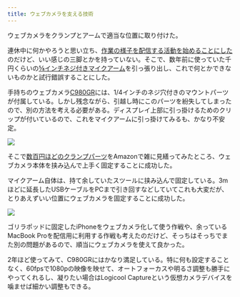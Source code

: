```yaml
---
title: ウェブカメラを支える技術
---
```

ウェブカメラをクランプとアームで適当な位置に取り付けた。

連休中に何かやろうと思い立ち、[作業の様子を配信する活動を始めることにした](https://www.youtube.com/channel/UC5s-KpSDGzxWPWNv94PnJHw)のだけど、いい感じの三脚とかを持っていない。そこで、数年前に使っていた千円くらいの[⅝インチネジ付きマイクアーム](https://www.amazon.co.jp/dp/B074T9CT1R)を引っ張り出し、これで何とかできないものかと試行錯誤することにした。

手持ちのウェブカメラ[C980GR](https://www.amazon.co.jp/dp/B086R71LGW)には、1/4インチのネジ穴付きのマウントパーツが付属している。しかし残念ながら、引越し時にこのパーツを紛失してしまったので、別の方法を考える必要がある。ディスプレイ上部に引っ掛けるためのクリップが付いているので、これをマイクアームに引っ掛けてみるも、かなり不安定。

![](https://lh3.googleusercontent.com/docs/AG8NV2aPyOfMPlXAfnYY3jmaFJHinNmo_z2L14G-BvmhCYQkQkMzANFWLXZ6hjTLaN2cppRCv3RS3zF0oAz5Bqm8g0DM0h-c1c9vuAF8fpSFXJMwST7procOkUHEYXgakfmsUAZ8OAI3D7QxB0RMEa-zV72blxAF4ACGtuwAWSIiwVp8YxDn0MZmsh-cLd5fY5sGJSYsu3VnnrcW-QgJcgZoTK0XR0yWBkultqBhAK37T1IGc9ZamT8vXsYQGtmOn0ss8T_OiJk_LifwIhq44IrsoJe9WEktlafKbDwhsBkJ-mSl4skjhDIlSuP9iS8G6kmw1GY4uKoe0tQDoDadLioAiqsLeUXDnkOPeEXOVtAo-Yg0_ihelUDnWsjEEb97M_ApqFZiub0oeaYc1zCTn0F1mGe74r5m4GxyCShvnBDbl_1kiqrqRFkog-1o4L5ZjcvURQHjRDyiBmRWyixWODzPTbj7pY9hGbo53Bsr-htu19BGvH2y6RlO257qTIvIICKJNRrpzb63p36UEJlBEoy04B1WtPaTHzO8sGQ0q7DDd_QmLwBG1nQV_D56B3_lJEnzX66DszQ_f9OZXkk-G9TcJiUFqqunhsqAajtdKBYU3yMiyZsFeGVkE0fQmqG7Oc_jPtFmDqb-ysSuCxOzgSUvtUo08t6DQPd0b7bgndSL10uJyf23X8voYusd82O2uhwMB4BiEP3oQ6J7Ipb3HWfO5RLNtauwC5wZWqR0_Opmp_fZYEM5DezJoJMi7Ap2YNDndIwhsVVHAbbm27-lugUKMeCFPUTBdZxJEfJWuu8GjWU3-zaYuWRqRQ-SyWh8h6mW1KpWe3pom_Q9Xxkys-IFzOW4SGlGCvHfn-_FxUm4HRrKSsSirD_TFDi8b0LydAgUR1jAtB9yRD7LYfM2w3RA06I0xXRCYQZZFUBwZMnpVohC19qZh89QgM-sWcGjgkV7a4_Nz0xYgUB712ZV1jztaUNFwL1dqIptsIPyRLgVBViNdpntCKh1xfw78iyZoG5LxtFl4yXvqGVBfmPkiwc5LKXtv-W1RL7X8m72JFb_OGbYN4sEl50a8zTmR0iUkvfzRqumNbKDJ6c69gJif78dhTGEklWSOcIGz6g75EFKaFAoD_F-OSf3RoqJlpzNoeu0FGbpj9NE03nrpu9SALfED2zKjnHQS_N8I9f6t3ty4CNkKWaAlbUy7RZyiAUZ76qau2m1rRIA3Cha6pmyiJ5khdD_OMbrp2-Wj3UyI8yLrgQY-Sy7)

そこで[数百円ほどのクランプパーツ](https://www.amazon.co.jp/dp/B0832PFWCV)をAmazonで雑に見繕ってみたところ、ウェブカメラ本体を挟み込んで上手く固定することに成功した。

マイクアーム自体は、持て余していたスツールに挟み込んで固定している。3mほどに延長したUSBケーブルをPCまで引き回すなどしていてこれも大変だが、とりあえずいい位置にウェブカメラを固定することに成功した。

![](https://lh3.googleusercontent.com/docs/AG8NV2aX-qzT9NHZU7cSjsnlLY47RATfOLB9qmMyDEfkulpXLLWaZyhArFM2w4KMi4VDAKuckLXzmdxB-0pS26XcmyPex8RduTAM0i8w4_Yr5DW0NYb1FLOQGcNaSCOYP6fc7qyBSmAZbhXFEmJxqHpeHB9Z39aU7OhJC5VL9AudsclcLKKuBJv0NfMxthp5CwluGGEQ9u7wTuDFnvrHuqLrvfaldOdIOKmjcQkR5olnNkp_y0y2VCd-Qad2RjC1UzEyQAC7epUDQVoJQ9bhAQophd632ly4FQAKmirnx7xY4yvAEpobKaZOfYWQ_p-xxyVJsIoVt38GHU_OWrA5-JRmuL1lIVCVQxFLB6yRB0PX5GzJPuYB47XqlUk-22YXNOJRsACF6EYbdQOp9k9S-L1lHDvqlvf_pzoWYqQ5YVUprqFisk9q95HpYMCCz6R_3dT1nV5xfiwSRDunY0vfmHuRPmE1nk4G8TbWw37X65_NgQiWpRs4pwI965jfP8KDNRRWoyLD_76yc34wMVqhGX_cCU4op1YJXBuQECbHgBW-k7iGK53a8ox1JhahZZ-aPOXvfHHfM5m6kQBNHpRsPZh4pjHHslNl2WHT4d16hImjI0F_3f2xwRPcL0tLcv9i8brSqiGlU4FEmeDopeWpUCJDhwccpHXxd6ftcIw4owh3TLZPa3PWeWLTGX-uQCuwzdN6v0r1aZNPjab8Z-dg5Ra0gg1FCloprS9QvFGKZnIM_OTf0kyYwNrg0yumKNhyaCXRF3EWsbEcHL72OGlUPhgrqoxRgfIlNytgY_oRXqS1xXahBlJOzsiftAps6K-bNaXYWpAKttqNRDhL_fX_NvlUEluItaVzlLGINHDu7HiGdBVt4pnMT9G_EH6DcgdbMdmCfBqt9AcHEIH9Nshu6KM_TcGAMAXuB3JG_-zcNekxvVrEAAynm65YPnYJtx8nSZ4Sf6SoDyQGf8cxjs6AzjfPtaEfWDfACuyoz5xvas0UBAj8wwfqE_khjeY7AmuOq-m7SWkEDFP5wu89Kw9myCq20yH16ZjKdM1DMad5ozQ4ULqyhsmAZH3aXNk-8hBc8pivr4Z31DRKk3huU-PKr3d_mTDo5Ic9D6xhdT5XRiB9kVvk8qLd1QeHmYx9Hh-wO3FRTOArdPGMYjssxt-fsVr88lWcS5XDoE0fUsiZg-l8GBj96wieemQ3iNydcnErPaTsJExuyed9H4tRlIRplrTe33T-_pDR0hASNRTaqEfvP3UiPxNq)

ゴリラポッドに固定したiPhoneをウェブカメラ化して使う作戦や、余っているMacBook Proを配信用に利用する作戦も考えたのだけど、そっちはそっちでまた別の問題があるので、順当にウェブカメラを使えて良かった。

2年ほど使ってみて、C980GRにはかなり満足している。特に何も設定することなく、60fpsで1080pの映像を映せて、オートフォーカスや明るさ調整も勝手にやってくれるし、凝りたい場合はLogicool Captureという仮想カメラデバイスを噛ませば細かい調整もできる。
